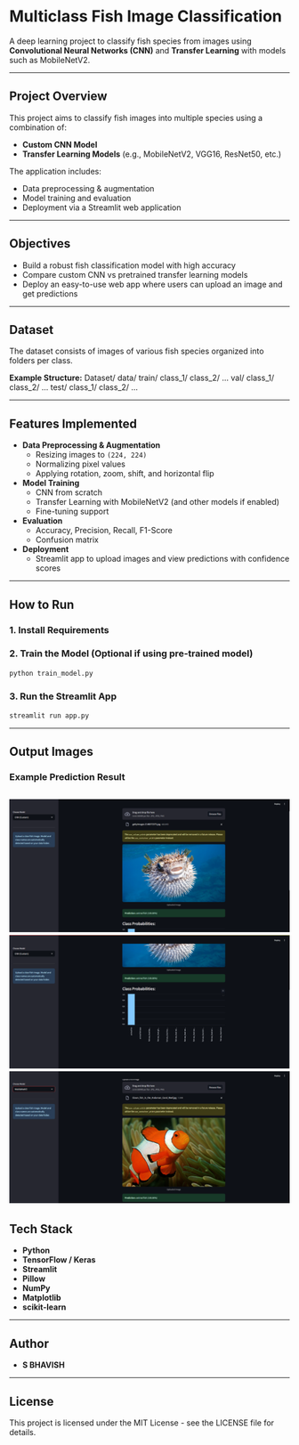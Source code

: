 # Multiclass Fish Image Classification

A deep learning project to classify fish species from images using **Convolutional Neural Networks (CNN)** and **Transfer Learning** with models such as MobileNetV2.

---

## Project Overview

This project aims to classify fish images into multiple species using a combination of:

- **Custom CNN Model**  
- **Transfer Learning Models** (e.g., MobileNetV2, VGG16, ResNet50, etc.)

The application includes:
- Data preprocessing & augmentation
- Model training and evaluation
- Deployment via a Streamlit web application

---

## Objectives
- Build a robust fish classification model with high accuracy
- Compare custom CNN vs pretrained transfer learning models
- Deploy an easy-to-use web app where users can upload an image and get predictions

---

## Dataset
The dataset consists of images of various fish species organized into folders per class.

**Example Structure:**
Dataset/
  data/
    train/
      class_1/
      class_2/
      ...
    val/
      class_1/
      class_2/
      ...
    test/
      class_1/
      class_2/
      ...

---

## Features Implemented
- **Data Preprocessing & Augmentation**
  - Resizing images to `(224, 224)`
  - Normalizing pixel values
  - Applying rotation, zoom, shift, and horizontal flip
- **Model Training**
  - CNN from scratch
  - Transfer Learning with MobileNetV2 (and other models if enabled)
  - Fine-tuning support
- **Evaluation**
  - Accuracy, Precision, Recall, F1-Score
  - Confusion matrix
- **Deployment**
  - Streamlit app to upload images and view predictions with confidence scores

---

## How to Run

### 1. Install Requirements

### 2. Train the Model (Optional if using pre-trained model)
```bash
python train_model.py
```

### 3. Run the Streamlit App
```bash
streamlit run app.py
```

---

## Output Images

### Example Prediction Result
![output 1](output1.png)
![Prediction Example](output2.png)
![Prediction Example](output3.png)
---

## Tech Stack
- **Python**
- **TensorFlow / Keras**
- **Streamlit**
- **Pillow**
- **NumPy**
- **Matplotlib**
- **scikit-learn**

---

## Author
- **S BHAVISH**  

---

## License
This project is licensed under the MIT License - see the LICENSE file for details.
